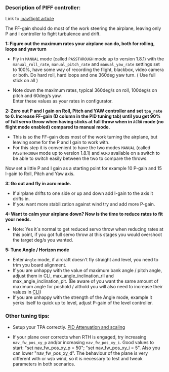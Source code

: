 ### Description of PIFF controller:

Link to [inavflight article](http://inavflight.com/news/pages/2017/02/14/PIFF-controller.html)

The FF-gain should do most of the work steering the airplane, leaving only P and I controller to fight turbulence and drift.  

**1: Figure out the maximum rates your airplane can do, both for rolling, loops and yaw turn**

* Fly in `MANUAL` mode (called `PASSTHROUGH` mode up to version 1.8.1) with the `manual_roll_rate`, `manual_pitch_rate` and `manual_yaw_rate` settings set to 100%, have some way of recording the flight, blackbox, video camera or both. Do hard roll, hard loops and one 360deg yaw turn. ( Use full stick on all )

* Note down the maximum rates, typical 360deg/s on roll, 100deg/s on pitch and 60deg/s yaw.  
Enter these values as your rates in configurator.  

**2: Zero out P and I gain on Roll, Pitch and YAW controller and set `tpa_rate` to 0. Increase FF-gain (D column in the PID tuning tab) until you get 90% of full servo throw when having sticks at full throw when in `ACRO` mode (no flight mode enabled) compared to manual mode.**

* This is so the FF-gain does most of the work turning the airplane, but leaving some for the P and I gain to work with.
* For this step it is convenient to have the two modes `MANUAL` (called `PASSTHROUGH` mode up to version 1.8.1) and `ACRO` available on a switch to be able to switch easily between the two to compare the throws.

Now set a little P and I gain as a starting point for example 10 P-gain and 15 I-gain to Roll, Pitch and Yaw axis.

**3: Go out and fly in acro mode.**

* If airplane drifts to one side or up and down add I-gain to the axis it drifts in.
* If you want more stabilization against wind try and add more P-gain.

**4: Want to calm your airplane down? Now is the time to reduce rates to fit your needs.**

* Note: Yes it`s normal to get reduced servo throw when reducing rates at this point, if you got full servo throw at this stages you would overshoot the target deg/s you wanted.

**5: Tune Angle / Horizon mode**

* Enter `Angle` mode, if aircraft doesn't fly straight and level, you need to trim you board alignment.
* If you are unhappy with the value of maximum bank angle / pitch angle, adjust them in CLI, max_angle_inclination_rll and max_angle_inclination_pit. (Be aware of you want the same amount of maximum angle for poshold / althold you will also need to increase their values in [CLI](https://github.com/iNavFlight/inav/blob/master/docs/Cli.md))
* If you are unhappy with the strength of the Angle mode, example it yerks itself to quick up to level, adjust P-gain of the level controller.

### Other tuning tips:

* Setup your TPA correctly. [PID Attenuation and scaling](https://github.com/iNavFlight/inav/wiki/PID-Attenuation-and-scaling)

* If your plane over corrects when RTH is engaged, try increasing ``nav_fw_pos_xy_p`` and/or increasing ``nav_fw_pos_xy_i``. Good values to start: "set nav_fw_pos_xy_p = 50"; "set nav_fw_pos_xy_i = 5". Also you can lower "nav_fw_pos_xy_d". The behaviour of the plane is very different with or w/o wind, so it is necessary to test and tweak parameters in both scenarios.
